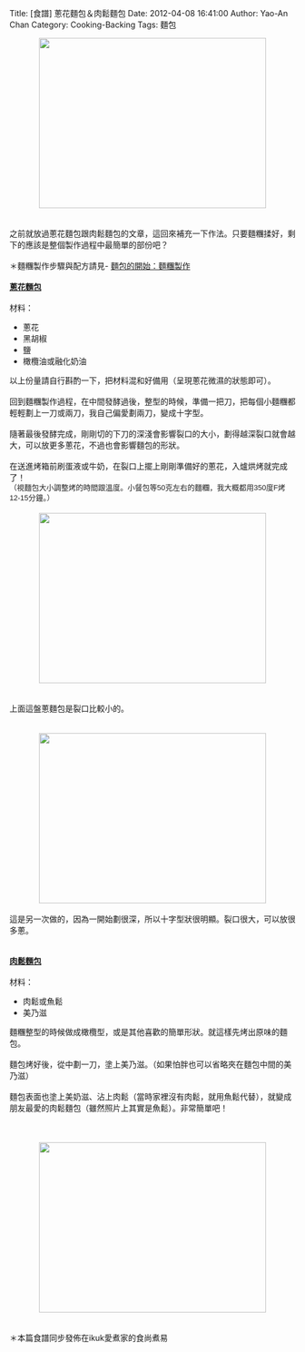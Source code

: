 Title: [食譜] 蔥花麵包＆肉鬆麵包
Date: 2012-04-08 16:41:00
Author: Yao-An Chan
Category: Cooking-Backing
Tags: 麵包


<div class='post'>
<center><a href="https://picasaweb.google.com/lh/photo/eecYdmKeBjhJS9tb9ZSQJNMTjNZETYmyPJy0liipFm0?feat=embedwebsite"><img height="300" src="https://lh5.googleusercontent.com/-APTwJj7DOGc/Tanies3FLFI/AAAAAAAALv0/M01AlCD4a2U/s400/P1020240.jpg" width="400" /></a></center><br /><br />之前就放過蔥花麵包跟肉鬆麵包的文章，這回來補充一下作法。只要麵糰揉好，剩下的應該是整個製作過程中最簡單的部份吧？<br /><br />＊麵糰製作步驟與配方請見- <a href="http://yaoanchan.blogspot.com/2012/04/blog-post_08.html">麵包的開始：麵糰製作</a><br /><br /><u><b>蔥花麵包</b></u><br /><br />材料：<br /><ul><li>蔥花</li><li>黑胡椒</li><li>鹽</li><li>橄欖油或融化奶油</li></ul>以上份量請自行斟酌一下，把材料混和好備用（呈現蔥花微濕的狀態即可）。<br /><br />回到麵糰製作過程，在中間發酵過後，整型的時候，準備一把刀，把每個小麵糰都輕輕劃上一刀或兩刀，我自己偏愛劃兩刀，變成十字型。<br /><br />隨著最後發酵完成，剛剛切的下刀的深淺會影響裂口的大小，劃得越深裂口就會越大，可以放更多蔥花，不過也會影響麵包的形狀。<br /><br />在送進烤箱前刷蛋液或牛奶，在裂口上擺上剛剛準備好的蔥花，入爐烘烤就完成了！<br /><span class="Apple-style-span" style="color: #222222; font-family: Arial, Tahoma, Helvetica, FreeSans, sans-serif; font-size: 13px; line-height: 18px;">（視麵包大小調整烤的時間跟溫度。小餐包等50克左右的麵糰，我大概都用350度F烤12-15分鐘。）</span><br /><br /><center><a href="https://picasaweb.google.com/lh/photo/-jIqd1cTzSMTfSsR3MS97A?feat=embedwebsite"><img height="300" src="https://lh4.googleusercontent.com/_mvtDPM7iODU/TanifQUVa4I/AAAAAAAAKbQ/v879znEbf-w/s400/P1020246.jpg" width="400" /></a></center><br /><br />上面這盤蔥麵包是裂口比較小的。<br /><br /><br /><center><a href="https://picasaweb.google.com/lh/photo/wGmMsar1oKnziEtTXTj6lNMTjNZETYmyPJy0liipFm0?feat=embedwebsite"><img height="300" src="https://lh6.googleusercontent.com/-ZWCxQrChads/Ta5SvnxlO2I/AAAAAAAALv0/IWtHBF4iFA4/s400/P1020269.jpg" width="400" /></a></center><br />這是另一次做的，因為一開始劃很深，所以十字型狀很明顯。裂口很大，可以放很多蔥。<br /><br /><br /><b><u>肉鬆麵包</u></b><br /><br />材料：<br /><ul><li>肉鬆或魚鬆</li><li>美乃滋</li></ul>麵糰整型的時候做成橄欖型，或是其他喜歡的簡單形狀。就這樣先烤出原味的麵包。<br /><br />麵包烤好後，從中劃一刀，塗上美乃滋。（如果怕胖也可以省略夾在麵包中間的美乃滋）<br /><br />麵包表面也塗上美奶滋、沾上肉鬆（當時家裡沒有肉鬆，就用魚鬆代替），就變成朋友最愛的肉鬆麵包（雖然照片上其實是魚鬆）。非常簡單吧！<br /><br /><br /><br /><center><a href="https://picasaweb.google.com/lh/photo/6iBi9GJtztf3DpXucTK7xNMTjNZETYmyPJy0liipFm0?feat=embedwebsite"><img height="300" src="https://lh4.googleusercontent.com/-wKOLsHV9lNw/Tanie4WzOpI/AAAAAAAALv0/3i2ZhxU4Ghk/s400/P1020243.jpg" width="400" /></a></center><br /><br />＊本篇食譜同步發佈在ikuk愛煮家的食尚煮易</div>
